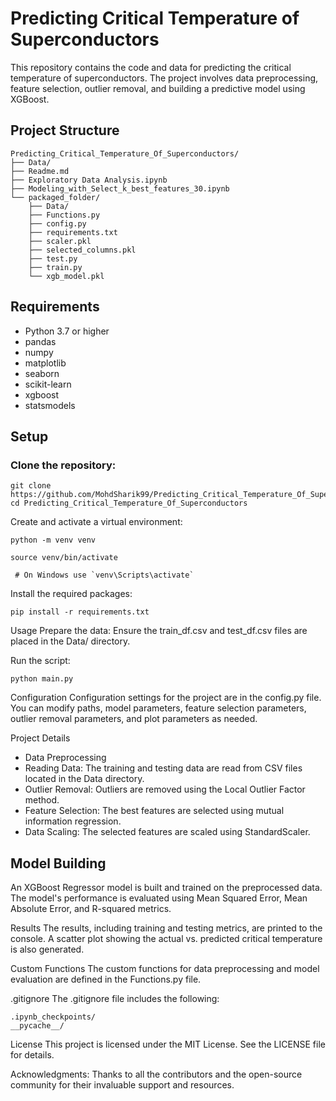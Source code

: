 # Predicting Critical Temperature of Superconductors

This repository contains the code and data for predicting the critical temperature of superconductors. The project involves data preprocessing, feature selection, outlier removal, and building a predictive model using XGBoost.

## Project Structure


```
Predicting_Critical_Temperature_Of_Superconductors/
├── Data/
├── Readme.md
├── Exploratory Data Analysis.ipynb
├── Modeling_with_Select_k_best_features_30.ipynb
└── packaged_folder/
    ├── Data/
    ├── Functions.py
    ├── config.py
    ├── requirements.txt
    ├── scaler.pkl
    ├── selected_columns.pkl
    ├── test.py
    ├── train.py
    └── xgb_model.pkl
```


## Requirements

- Python 3.7 or higher
- pandas
- numpy
- matplotlib
- seaborn
- scikit-learn
- xgboost
- statsmodels

## Setup

### Clone the repository:

```plaintext
git clone https://github.com/MohdSharik99/Predicting_Critical_Temperature_Of_Superconductors.git
cd Predicting_Critical_Temperature_Of_Superconductors
```

Create and activate a virtual environment:
```
python -m venv venv

source venv/bin/activate

 # On Windows use `venv\Scripts\activate`
```

Install the required packages:

```
pip install -r requirements.txt
```

Usage
Prepare the data:
Ensure the train_df.csv and test_df.csv files are placed in the Data/ directory.

Run the script:

```
python main.py
```

Configuration
Configuration settings for the project are in the config.py file. You can modify paths, model parameters, feature selection parameters, outlier removal parameters, and plot parameters as needed.

Project Details
* Data Preprocessing
* Reading Data: The training and testing data are read from CSV files located in the Data directory.
* Outlier Removal: Outliers are removed using the Local Outlier Factor method.
* Feature Selection: The best features are selected using mutual information regression.
* Data Scaling: The selected features are scaled using StandardScaler.
  
## Model Building
An XGBoost Regressor model is built and trained on the preprocessed data. The model's performance is evaluated using Mean Squared Error, Mean Absolute Error, and R-squared metrics.

Results
The results, including training and testing metrics, are printed to the console. A scatter plot showing the actual vs. predicted critical temperature is also generated.

Custom Functions
The custom functions for data preprocessing and model evaluation are defined in the Functions.py file.

.gitignore
The .gitignore file includes the following:

```
.ipynb_checkpoints/
__pycache__/
```

License
This project is licensed under the MIT License. See the LICENSE file for details.

Acknowledgments:
Thanks to all the contributors and the open-source community for their invaluable support and resources.

